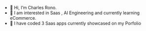 - 👋 Hi, I’m Charles Rono.
- 🌱 I am interested in Saas , AI Engineering and currently learning eCommerce.
- 🚀 I have coded 3 Saas apps currently showcased on my Porfolio
